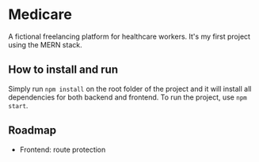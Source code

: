 Medicare
======

A fictional freelancing platform for healthcare workers. It's my first project using the MERN stack.


## How to install and run

Simply run `npm install` on the root folder of the project and it will install all dependencies for both backend and frontend. To run the project, use `npm start`.


## Roadmap

* Frontend: route protection
